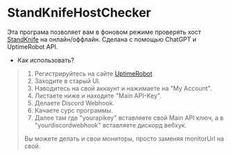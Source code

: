 # StandKnifeHostChecker

Эта програма позволяет вам в фоновом режиме проверять хост [StandKnife](standknife.store) на онлайн/оффлайн.
Сделана с помощью ChatGPT и UptimeRobot API.

- Как использовать?

> 1. Регистрируйтесь на сайте [UptimeRobot](uptimerobot.com)
> 2. Заходите в старый UI.
> 3. Наводитесь на свой аккаунт и нажимаете на "My Account".
> 4. Листаете ниже и находите "Main API-Key".
> 5. Делаете Discord Webhook.
> 6. Качаете сурс программы.
> 7. Далее там где "yourapikey" вставляете свой Main API ключ, а в "yourdiscordwebhook" вставляете дискорд вебхук.
> 
> Вы можете делать и свои мониторы, просто заменяя monitorUrl на свой.
